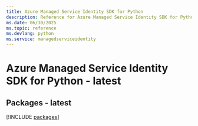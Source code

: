 ```yaml
---
title: Azure Managed Service Identity SDK for Python
description: Reference for Azure Managed Service Identity SDK for Python
ms.date: 06/30/2025
ms.topic: reference
ms.devlang: python
ms.service: managedserviceidentity
---
```

# Azure Managed Service Identity SDK for Python - latest
## Packages - latest
[!INCLUDE [packages](managed-service-identity-index.md)]